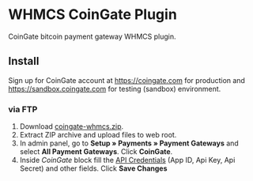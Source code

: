 # WHMCS CoinGate Plugin

CoinGate bitcoin payment gateway WHMCS plugin.

## Install

Sign up for CoinGate account at https://coingate.com for production and https://sandbox.coingate.com for testing (sandbox) environment.

### via FTP

1. Download [coingate-whmcs.zip](https://github.com/coingate/whmcs-plugin/releases/download/v1.0.0/coingate-whmcs-1.0.0.zip).
2. Extract ZIP archive and upload files to web root.
3. In admin panel, go to **Setup » Payments » Payment Gateways** and select **All Payment Gateways**. Click **CoinGate**.
4. Inside *CoinGate* block fill the [API Credentials](http://support.coingate.com/knowledge_base/topics/how-can-i-create-coingate-api-credentials) (App ID, Api Key, Api Secret) and other fields. Click **Save Changes**
